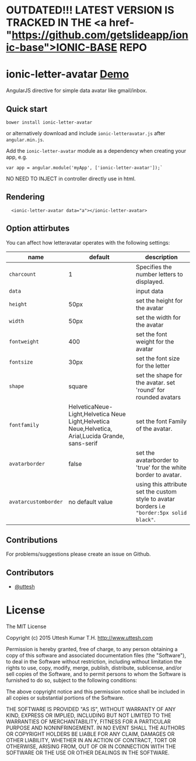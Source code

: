 # OUTDATED!!! LATEST VERSION IS TRACKED IN THE <a href-"https://github.com/getslideapp/ionic-base">IONIC-BASE REPO</a>

# ionic-letter-avatar <a href="http://uttesh.github.io/ionic-letteravatar">Demo</a>

AngularJS directive for simple data avatar like gmail/inbox. 

## Quick start

```
bower install ionic-letter-avatar
```


or alternatively download and include `ionic-letteravatar.js` after `angular.min.js`.

Add the `ionic-letter-avatar` module as a dependency when creating your app, e.g.

```
var app = angular.module('myApp', ['ionic-letter-avatar']);`
```

NO NEED TO INJECT in controller directly use in html.

## Rendering


```
  <ionic-letter-avatar data="a"></ionic-letter-avatar>
```

## Option attirbutes

You can affect how letteravatar operates with the following settings:

name | default | description
-----|---------|------------
`charcount` | 1 | Specifies the number letters to displayed.
`data` |  | input data
`height` | 50px | set the height for the avatar
`width` | 50px | set the width for the avatar
`fontweight` | 400 | set the font weight for the  avatar
`fontsize` | 30px | set the font size for the letter
`shape` | square  | set the shape for the avatar. set 'round' for rounded avatars
`fontfamily` | HelveticaNeue-Light,Helvetica Neue Light,Helvetica Neue,Helvetica, Arial,Lucida Grande, sans-serif | set the font Family of the avatar.
`avatarborder` | false | set the avatarborder to 'true' for the white border to avatar.
`avatarcustomborder` | no default value | using this attribute set the custom style to avatar borders i.e <code> "border:5px solid black"</code>.

## Contributions

For problems/suggestions please create an issue on Github.

## Contributors

* [@uttesh](https://twitter.com/uttesh)

# License

The MIT License

Copyright (c) 2015 Uttesh Kumar T.H. http://www.uttesh.com

Permission is hereby granted, free of charge, to any person obtaining a copy of this software and associated documentation files (the "Software"), to deal in the Software without restriction, including without limitation the rights to use, copy, modify, merge, publish, distribute, sublicense, and/or sell copies of the Software, and to permit persons to whom the Software is furnished to do so, subject to the following conditions:

The above copyright notice and this permission notice shall be included in all copies or substantial portions of the Software.

THE SOFTWARE IS PROVIDED "AS IS", WITHOUT WARRANTY OF ANY KIND, EXPRESS OR IMPLIED, INCLUDING BUT NOT LIMITED TO THE WARRANTIES OF MERCHANTABILITY, FITNESS FOR A PARTICULAR PURPOSE AND NONINFRINGEMENT. IN NO EVENT SHALL THE AUTHORS OR COPYRIGHT HOLDERS BE LIABLE FOR ANY CLAIM, DAMAGES OR OTHER LIABILITY, WHETHER IN AN ACTION OF CONTRACT, TORT OR OTHERWISE, ARISING FROM, OUT OF OR IN CONNECTION WITH THE SOFTWARE OR THE USE OR OTHER DEALINGS IN THE SOFTWARE.

